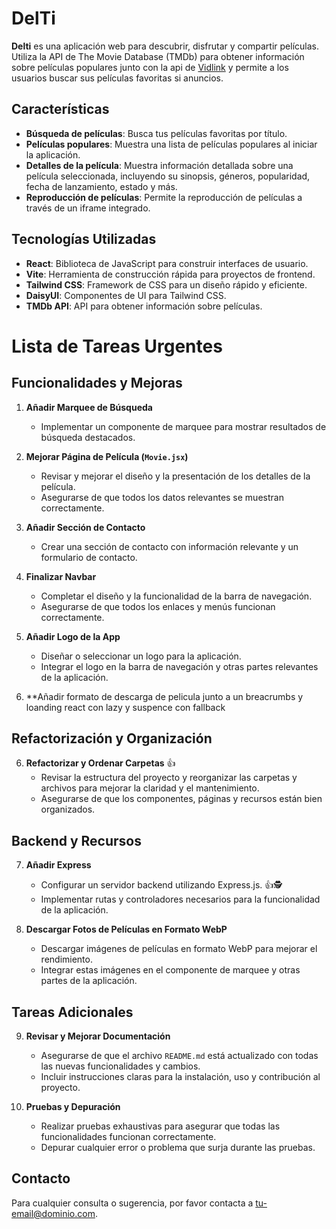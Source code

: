 # DelTi

<strong>Delti</strong> es una aplicación web para descubrir, disfrutar y compartir películas. Utiliza la API de The Movie Database (TMDb) para obtener información sobre películas populares junto con la api de [Vidlink](https://vidlink.pro/) y permite a los usuarios buscar sus películas favoritas si anuncios.

## Características

- **Búsqueda de películas**: Busca tus películas favoritas por título.
- **Películas populares**: Muestra una lista de películas populares al iniciar la aplicación.
- **Detalles de la película**: Muestra información detallada sobre una película seleccionada, incluyendo su sinopsis, géneros, popularidad, fecha de lanzamiento, estado y más.
- **Reproducción de películas**: Permite la reproducción de películas a través de un iframe integrado.

## Tecnologías Utilizadas

- **React**: Biblioteca de JavaScript para construir interfaces de usuario.
- **Vite**: Herramienta de construcción rápida para proyectos de frontend.
- **Tailwind CSS**: Framework de CSS para un diseño rápido y eficiente.
- **DaisyUI**: Componentes de UI para Tailwind CSS.
- **TMDb API**: API para obtener información sobre películas.




# Lista de Tareas Urgentes

## Funcionalidades y Mejoras

1. **Añadir Marquee de Búsqueda**
   - Implementar un componente de marquee para mostrar resultados de búsqueda destacados.

2. **Mejorar Página de Película (`Movie.jsx`)**
   - Revisar y mejorar el diseño y la presentación de los detalles de la película.
   - Asegurarse de que todos los datos relevantes se muestran correctamente.

3. **Añadir Sección de Contacto**
   - Crear una sección de contacto con información relevante y un formulario de contacto.

4. **Finalizar Navbar**
   - Completar el diseño y la funcionalidad de la barra de navegación.
   - Asegurarse de que todos los enlaces y menús funcionan correctamente.

5. **Añadir Logo de la App**
   - Diseñar o seleccionar un logo para la aplicación.
   - Integrar el logo en la barra de navegación y otras partes relevantes de la aplicación.
6. **Añadir formato de descarga de pelicula junto a un breacrumbs y loanding react con lazy y suspence con fallback
## Refactorización y Organización

6. **Refactorizar y Ordenar Carpetas** 👍
   - Revisar la estructura del proyecto y reorganizar las carpetas y archivos para mejorar la claridad y el mantenimiento.
   - Asegurarse de que los componentes, páginas y recursos están bien organizados.

## Backend y Recursos

7. **Añadir Express**
   - Configurar un servidor backend utilizando Express.js. 👍🕵️
   - Implementar rutas y controladores necesarios para la funcionalidad de la aplicación.

8. **Descargar Fotos de Películas en Formato WebP**
   - Descargar imágenes de películas en formato WebP para mejorar el rendimiento.
   - Integrar estas imágenes en el componente de marquee y otras partes de la aplicación.

## Tareas Adicionales

9. **Revisar y Mejorar Documentación**
   - Asegurarse de que el archivo `README.md` está actualizado con todas las nuevas funcionalidades y cambios.
   - Incluir instrucciones claras para la instalación, uso y contribución al proyecto.

10. **Pruebas y Depuración**
    - Realizar pruebas exhaustivas para asegurar que todas las funcionalidades funcionan correctamente.
    - Depurar cualquier error o problema que surja durante las pruebas.

## Contacto

Para cualquier consulta o sugerencia, por favor contacta a [tu-email@dominio.com](mailto:tu-email@dominio.com).